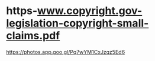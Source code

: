# https-www.copyright.gov-legislation-copyright-small-claims.pdf

https://photos.app.goo.gl/Pq7wYM1CxJzqz5Ed6
